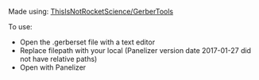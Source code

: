 Made using:
[ThisIsNotRocketScience/GerberTools](https://github.com/ThisIsNotRocketScience/GerberTools)

To use:

- Open the .gerberset file with a text editor
- Replace filepath with your local (Panelizer version date 2017-01-27 did not have relative paths)
- Open with Panelizer
